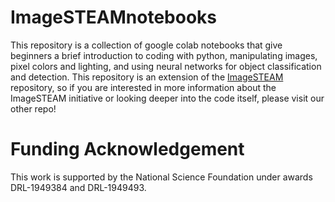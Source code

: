 # ImageSTEAMnotebooks
This repository is a collection of google colab notebooks that give beginners a brief introduction to coding with python, manipulating images, pixel colors and lighting, and using neural networks for object classification and detection. This repository is an extension of the [ImageSTEAM](https://github.com/ImagingLyceum-ASU/ImageSTEAM) repository, so if you are interested in more information about the ImageSTEAM initiative or looking deeper into the code itself, please visit our other repo! 


# Funding Acknowledgement
This work is supported by the National Science Foundation under awards DRL-1949384 and DRL-1949493. 
